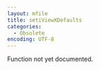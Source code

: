 ```yaml
---
layout: mfile
title: setiViewXDefaults
categories:
  - Obsolete
encoding: UTF-8
---
```


Function not yet documented.